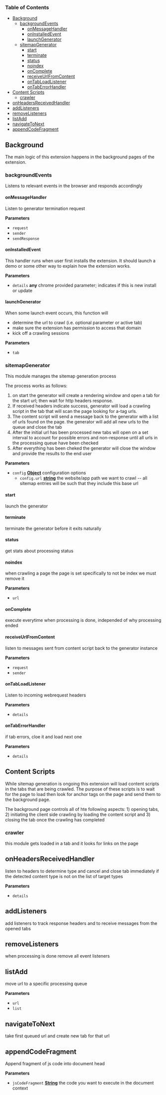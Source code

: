 <!-- Generated by documentation.js. Update this documentation by updating the source code. -->

### Table of Contents

-   [Background](#background)
    -   [backgroundEvents](#backgroundevents)
        -   [onMessageHandler](#onmessagehandler)
        -   [onInstalledEvent](#oninstalledevent)
        -   [launchGenerator](#launchgenerator)
    -   [sitemapGenerator](#sitemapgenerator)
        -   [start](#start)
        -   [terminate](#terminate)
        -   [status](#status)
        -   [noindex](#noindex)
        -   [onComplete](#oncomplete)
        -   [receiveUrlFromContent](#receiveurlfromcontent)
        -   [onTabLoadListener](#ontabloadlistener)
        -   [onTabErrorHandler](#ontaberrorhandler)
-   [Content Scripts](#content-scripts)
    -   [crawler](#crawler)
-   [onHeadersReceivedHandler](#onheadersreceivedhandler)
-   [addListeners](#addlisteners)
-   [removeListeners](#removelisteners)
-   [listAdd](#listadd)
-   [navigateToNext](#navigatetonext)
-   [appendCodeFragment](#appendcodefragment)

## Background

The main logic of this extension happens in the background pages of the extension.


### backgroundEvents

Listens to relevant events in the browser and responds accordingly

#### onMessageHandler

Listen to generator termination request

**Parameters**

-   `request`  
-   `sender`  
-   `sendResponse`  

#### onInstalledEvent

This handler runs when user first installs the extension.
It should launch a demo or some other way to explain how the extension works.

**Parameters**

-   `details` **any** chrome provided parameter; indicates if this is new install or update

#### launchGenerator

When some launch event occurs, this function will

-   determine the url to crawl (i.e. optional parameter or active tab)
-   make sure the extension has permission to access that domain
-   kick off a crawling sessions

**Parameters**

-   `tab`  

### sitemapGenerator

This module manages the sitemap generation process

The process works as follows:

1.  on start the generator will create a rendering window and
    open a tab for the start url; then wait for http headers response.
2.  If received headers indicate success, generator will load a crawling script in the tab
    that will scan the page looking for a-tag urls.
3.  The content script will send a message back to the generator with a list of urls found on the page.
    the generator will add all new urls to the queue and close the tab
4.  After the initial url has been processed new tabs will open on a set interval to account for possible
    errors and non-response until all urls in the processing queue have been checked
5.  After everything has been cheked the generator will close the window and provide
    the results to the end user

**Parameters**

-   `config` **[Object](https://developer.mozilla.org/docs/Web/JavaScript/Reference/Global_Objects/Object)** configuration options
    -   `config.url` **[string](https://developer.mozilla.org/docs/Web/JavaScript/Reference/Global_Objects/String)** the website/app path we want to crawl -- all sitemap entries will be such that they include this base url

#### start

launch the generator

#### terminate

terminate the generator before it exits naturally

#### status

get stats about processing status

#### noindex

when crawling a page the page is set specifically to not be index we must remove it

**Parameters**

-   `url`  

#### onComplete

execute everytime when processing is done, independed of why processing ended

#### receiveUrlFromContent

listen to messages sent from content script back to the generator instance

**Parameters**

-   `request`  
-   `sender`  

#### onTabLoadListener

Listen to incoming webrequest headers

**Parameters**

-   `details`  

#### onTabErrorHandler

if tab errors, cloe it and load next one

**Parameters**

-   `details`  

## Content Scripts

While sitemap generation is ongoing this extension will load content scripts
in the tabs that are being crawled. The purpose of these scripts is to wait for
the page to load then look for anchor tags on the page and send them to the background page.

The background page controls all of hte following aspects: 1) opening tabs,
2) initiating the client side crawling by loading the content script and 3) closing
the tab once the crawling has completed


### crawler

this module gets loaded in a tab and it looks for links on the page

## onHeadersReceivedHandler

listen to headers to determine type and cancel and
close tab immediately if the detected content type is not on the
list of target types

**Parameters**

-   `details`  

## addListeners

add listeners to track response headers and to receive messages
from the opened tabs

## removeListeners

when processing is done remove all event listeners

## listAdd

move url to a specific processing queue

**Parameters**

-   `url`  
-   `list`  

## navigateToNext

take first queued url and create new tab for that url

## appendCodeFragment

Append fragment of js code into document head

**Parameters**

-   `jsCodeFragment` **[String](https://developer.mozilla.org/docs/Web/JavaScript/Reference/Global_Objects/String)** the code you want to execute in the document context

